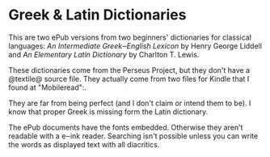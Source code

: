 # Greek & Latin Dictionaries

This are two ePub versions from two beginners' dictionaries for classical languages: _An Intermediate Greek‒English Lexicon_ by Henry George Liddell and _An Elementary Latin Dictionary_ by Charlton T. Lewis.

These dictionaries come from the Perseus Project, but they don't have a @textile@ source file. They actually come from two files for Kindle that I found at "Mobileread":.

They are far from being perfect (and I don't claim or intend them to be). I know that proper Greek is missing form the Latin dictionary.

The ePub documents have the fonts embedded. Otherwise they aren't readable with a e‒ink reader. Searching isn't possible unless you can write the words as displayed text with all diacritics.
